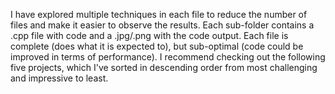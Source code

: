 I have explored multiple techniques in each file to reduce the number of files and make it easier to observe the results. Each sub-folder contains a .cpp file with code and a .jpg/.png with the code output. Each file is complete (does what it is expected to), but sub-optimal (code could be improved in terms of performance). I recommend checking out the following five projects, which I've sorted in descending order from most challenging and impressive to least.

